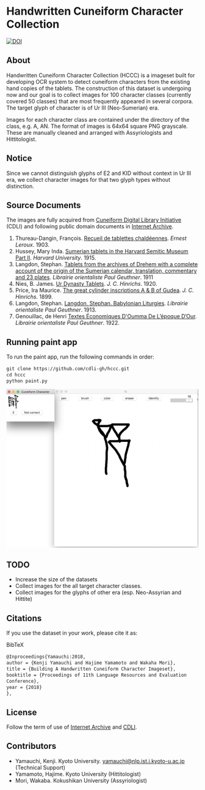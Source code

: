 # Handwritten Cuneiform Character Collection
[![DOI](https://zenodo.org/badge/115259052.svg)](https://zenodo.org/badge/latestdoi/115259052)


## About

Handwritten Cuneiform Character Collection (HCCC) is a imageset built for developing OCR system to detect
cuneiform characters from the existing hand copies of the tablets.
The construction of this dataset is undergoing now and our goal is to collect images for 100 character classes
(currently covered 50 classes) that are most frequently appeared in several corpora. 
The target glyph of character is of Ur III (Neo-Sumerian) era.

Images for each character class are contained under the directory of the class, e.g. A, AN.
The format of images is 64x64 square PNG grayscale. These are manually cleaned and arranged with 
Assyriologists and Hittitologist.

## Notice

Since we cannot distinguish glyphs of E2 and KID without context in Ur III era, we collect character images for 
that two glyph types without distinction.

## Source Documents

The images are fully acquired from [Cuneiform Digital Library Initiative](https://cdli.ucla.edu/) (CDLI) and
following public domain documents in [Internet Archive](https://archive.org).

1. Thureau-Dangin, François. [Recueil de tablettes chaldéennes](https://archive.org/details/recueildetablett00thuruoft). *Ernest Leroux*. 1903.
2. Hussey, Mary Inda. [Sumerian tablets in the Harvard Semitic Museum Part II](https://archive.org/details/sumeriantabletsi02huss). *Harvard University*. 1915.
3. Langdon, Stephan. [Tablets from the archives of Drehem with a complete account of the origin of the Sumerian calendar, translation, commentary and 23 plates](https://archive.org/details/tabletsfromarchi00languoft). *Librairie orientaliste Paul Geuthner*. 1911
4. Nies, B. James. [Ur Dynasty Tablets](https://archive.org/details/urdynastytablets00niesuoft). *J. C. Hinrichs*. 1920.
5. Price, Ira Maurice. [The great cylinder inscriptions A & B of Gudea](https://archive.org/details/greatcylinderins01pricuoft). *J. C. Hinrichs*. 1899.
6. Langdon, Stephan. [Langdon, Stephan. Babylonian Liturgies](https://archive.org/details/babylonianliturg00langrich). *Librairie orientaliste Paul Geuthner*. 1913.
7. Genouillac, de Henri [Textes Économiques D'Oumma De L’époque D’Our](https://archive.org/details/textesconomiqu00genouoft). *Librairie orientaliste Paul Geuthner*. 1922.

## Running paint app

To run the paint app, run the following commands in order:
```
git clone https://github.com/cdli-gh/hccc.git
cd hccc
python paint.py
```
[![Paint app](https://github.com/cdli-gh/hccc/blob/paint-app/paint.png)](https://github.com/cdli-gh/hccc/blob/paint-app/paint.png)


## TODO

* Increase the size of the datasets
* Collect images for the all target character classes.
* Collect images for the glyphs of other era (esp. Neo-Assyrian and Hittite)

## Citations
If you use the dataset in your work, please cite it as:

BibTeX
```
@Inproceedings{Yamauchi:2018,
author = {Kenji Yamauchi and Hajime Yamamoto and Wakaha Mori},
title = {Building A Handwritten Cuneiform Character Imageset},
booktitle = {Proceedings of 11th Language Resources and Evaluation Conference},
year = {2018}
},
```

## License

Follow the term of use of [Internet Archive](https://archive.org/about/terms.php) and [CDLI](https://cdli.ucla.edu/?q=terms-of-use).

## Contributors

* Yamauchi, Kenji. Kyoto University. yamauchi@nlp.ist.i.kyoto-u.ac.jp (Technical Support)
* Yamamoto, Hajime. Kyoto University (Hittitologist)
* Mori, Wakaba.  Kokushikan University (Assyriologist)
